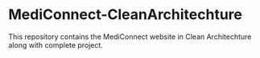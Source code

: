 # MediConnect-CleanArchitechture
 This repository contains the MediConnect website in Clean Architechture along with complete project.
